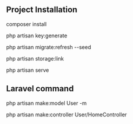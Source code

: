 
## Project Installation

composer install

php artisan key:generate

php artisan migrate:refresh --seed

php artisan storage:link

php artisan serve

## Laravel command

php artisan make:model User -m

php artisan make:controller User/HomeController
